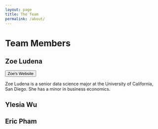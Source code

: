 ```yaml
---
layout: page
title: The Team
permalink: /about/
---
```


# Team Members

## Zoe Ludena

<a href="https://zoeludena.github.io/" target="_blank">
    <button>Zoe's Website</button>
</a>

Zoe Ludena is a senior data science major at the University of California, San Diego. She has a minor in business economics.

## Ylesia Wu

## Eric Pham

